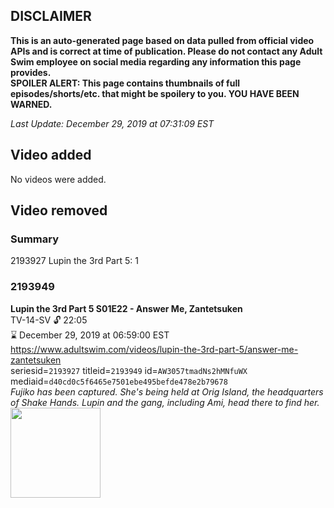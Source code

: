 ## DISCLAIMER
**This is an auto-generated page based on data pulled from official video APIs and is correct at time of publication. Please do not contact any Adult Swim employee on social media regarding any information this page provides.**  
**SPOILER ALERT: This page contains thumbnails of full episodes/shorts/etc. that might be spoilery to you. YOU HAVE BEEN WARNED.**  

_Last Update: December 29, 2019 at 07:31:09 EST_
## Video added
No videos were added.  
## Video removed
### Summary
2193927 Lupin the 3rd Part 5: 1  
### 2193949
**Lupin the 3rd Part 5 S01E22 - Answer Me, Zantetsuken**  
TV-14-SV 🔓 22:05  
⌛ December 29, 2019 at 06:59:00 EST  
https://www.adultswim.com/videos/lupin-the-3rd-part-5/answer-me-zantetsuken  
seriesid=`2193927` titleid=`2193949` id=`AW3057tmadNs2hMNfuWX` mediaid=`d40cd0c5f6465e7501ebe495befde478e2b79678`  
_Fujiko has been captured. She's being held at Orig Island, the headquarters of Shake Hands. Lupin and the gang, including Ami, head there to find her._  
<a href="https://media.cdn.adultswim.com/uploads/20191022/thumbnails/2_191022151872-lupinthe3rdpt5_022.jpg"><img src="https://media.cdn.adultswim.com/uploads/20191022/thumbnails/2_191022151872-lupinthe3rdpt5_022.jpg" height="144px" /></a>
